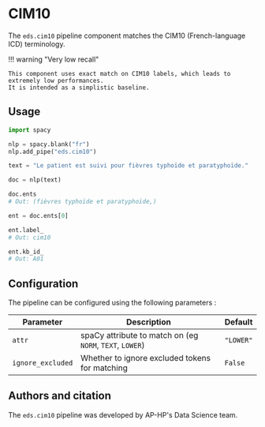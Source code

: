 # CIM10

The `eds.cim10` pipeline component matches the CIM10 (French-language ICD) terminology.

!!! warning "Very low recall"

    This component uses exact match on CIM10 labels, which leads to extremely low performances.
    It is intended as a simplistic baseline.

## Usage

```python
import spacy

nlp = spacy.blank("fr")
nlp.add_pipe("eds.cim10")

text = "Le patient est suivi pour fièvres typhoïde et paratyphoïde."

doc = nlp(text)

doc.ents
# Out: (fièvres typhoïde et paratyphoïde,)

ent = doc.ents[0]

ent.label_
# Out: cim10

ent.kb_id_
# Out: A01
```

## Configuration

The pipeline can be configured using the following parameters :

| Parameter         | Description                                              | Default   |
| ----------------- | -------------------------------------------------------- | --------- |
| `attr`            | spaCy attribute to match on (eg `NORM`, `TEXT`, `LOWER`) | `"LOWER"` |
| `ignore_excluded` | Whether to ignore excluded tokens for matching           | `False`   |

## Authors and citation

The `eds.cim10` pipeline was developed by AP-HP's Data Science team.
